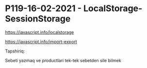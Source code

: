 # P119-16-02-2021 - LocalStorage-SessionStorage

https://javascript.info/localstorage

https://javascript.info/import-export

Tapshiriq:

Sebeti yazmaq ve productlari tek-tek sebetden sile bilmek
